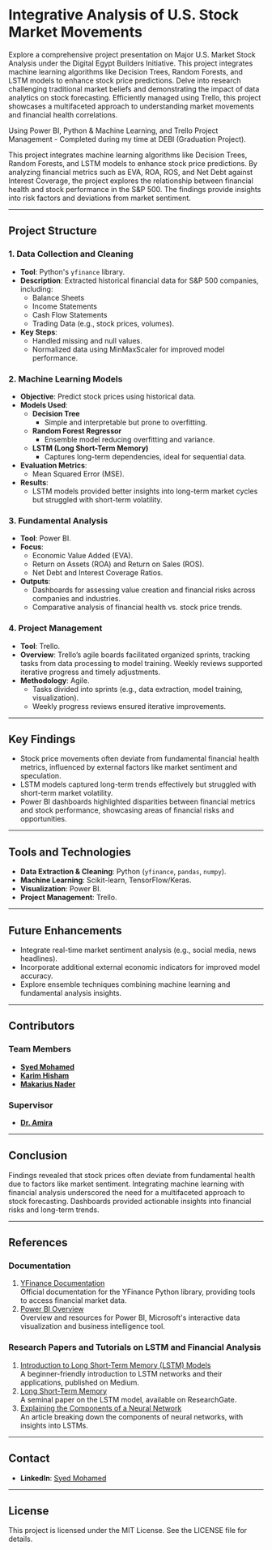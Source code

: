 # Integrative Analysis of U.S. Stock Market Movements

Explore a comprehensive project presentation on Major U.S. Market Stock Analysis under the Digital Egypt Builders Initiative. This project integrates machine learning algorithms like Decision Trees, Random Forests, and LSTM models to enhance stock price predictions. Delve into research challenging traditional market beliefs and demonstrating the impact of data analytics on stock forecasting. Efficiently managed using Trello, this project showcases a multifaceted approach to understanding market movements and financial health correlations. 

Using Power BI, Python & Machine Learning, and Trello Project Management - Completed during my time at DEBI (Graduation Project).

This project integrates machine learning algorithms like Decision Trees, Random Forests, and LSTM models to enhance stock price predictions. By analyzing financial metrics such as EVA, ROA, ROS, and Net Debt against Interest Coverage, the project explores the relationship between financial health and stock performance in the S&P 500. The findings provide insights into risk factors and deviations from market sentiment.

---

## Project Structure

### 1. Data Collection and Cleaning
- **Tool**: Python's `yfinance` library.
- **Description**: Extracted historical financial data for S&P 500 companies, including:
  - Balance Sheets
  - Income Statements
  - Cash Flow Statements
  - Trading Data (e.g., stock prices, volumes).
- **Key Steps**:
  - Handled missing and null values.
  - Normalized data using MinMaxScaler for improved model performance.

### 2. Machine Learning Models
- **Objective**: Predict stock prices using historical data.
- **Models Used**:
  - **Decision Tree**
    - Simple and interpretable but prone to overfitting.
  - **Random Forest Regressor**
    - Ensemble model reducing overfitting and variance.
  - **LSTM (Long Short-Term Memory)**
    - Captures long-term dependencies, ideal for sequential data.
- **Evaluation Metrics**:
  - Mean Squared Error (MSE).
- **Results**:
  - LSTM models provided better insights into long-term market cycles but struggled with short-term volatility.

### 3. Fundamental Analysis
- **Tool**: Power BI.
- **Focus**:
  - Economic Value Added (EVA).
  - Return on Assets (ROA) and Return on Sales (ROS).
  - Net Debt and Interest Coverage Ratios.
- **Outputs**:
  - Dashboards for assessing value creation and financial risks across companies and industries.
  - Comparative analysis of financial health vs. stock price trends.

### 4. Project Management
- **Tool**: Trello.
- **Overview**: Trello’s agile boards facilitated organized sprints, tracking tasks from data processing to model training. Weekly reviews supported iterative progress and timely adjustments.
- **Methodology**: Agile.
  - Tasks divided into sprints (e.g., data extraction, model training, visualization).
  - Weekly progress reviews ensured iterative improvements.

---

## Key Findings
- Stock price movements often deviate from fundamental financial health metrics, influenced by external factors like market sentiment and speculation.
- LSTM models captured long-term trends effectively but struggled with short-term market volatility.
- Power BI dashboards highlighted disparities between financial metrics and stock performance, showcasing areas of financial risks and opportunities.

---

## Tools and Technologies
- **Data Extraction & Cleaning**: Python (`yfinance`, `pandas`, `numpy`).
- **Machine Learning**: Scikit-learn, TensorFlow/Keras.
- **Visualization**: Power BI.
- **Project Management**: Trello.

---

## Future Enhancements
- Integrate real-time market sentiment analysis (e.g., social media, news headlines).
- Incorporate additional external economic indicators for improved model accuracy.
- Explore ensemble techniques combining machine learning and fundamental analysis insights.

---

## Contributors

### Team Members
- **[Syed Mohamed](https://www.linkedin.com/in/syedabdulhamid)**  
- **[Karim Hisham](https://www.linkedin.com/in/kareemhisham/)**  
- **[Makarius Nader](https://www.linkedin.com/in/makarius-nader-84b368276/)**  

### Supervisor
- **[Dr. Amira](https://www.linkedin.com/in/amira-gaber-cu/)**

---

## Conclusion
Findings revealed that stock prices often deviate from fundamental health due to factors like market sentiment. Integrating machine learning with financial analysis underscored the need for a multifaceted approach to stock forecasting. Dashboards provided actionable insights into financial risks and long-term trends.

---

## References

### Documentation
1. [YFinance Documentation](https://pypi.org/project/yfinance/)  
   Official documentation for the YFinance Python library, providing tools to access financial market data.
2. [Power BI Overview](https://powerbi.microsoft.com/)  
   Overview and resources for Power BI, Microsoft's interactive data visualization and business intelligence tool.

### Research Papers and Tutorials on LSTM and Financial Analysis
1. [Introduction to Long Short-Term Memory (LSTM) Models](https://medium.com/analytics-vidhya/introduction-to-long-short-term-memory-lstm-a8052cd0d4cd)  
   A beginner-friendly introduction to LSTM networks and their applications, published on Medium.
2. [Long Short-Term Memory](https://www.researchgate.net/publication/13853244_Long_Short-term_Memory)  
   A seminal paper on the LSTM model, available on ResearchGate.
3. [Explaining the Components of a Neural Network](https://galaxyinferno.com/explaining-the-components-of-a-neural-network-ai/)  
   An article breaking down the components of neural networks, with insights into LSTMs.
---

## Contact
- **LinkedIn**: [Syed Mohamed](https://www.linkedin.com/in/syedabdulhamid)

---

## License
This project is licensed under the MIT License. See the LICENSE file for details.
